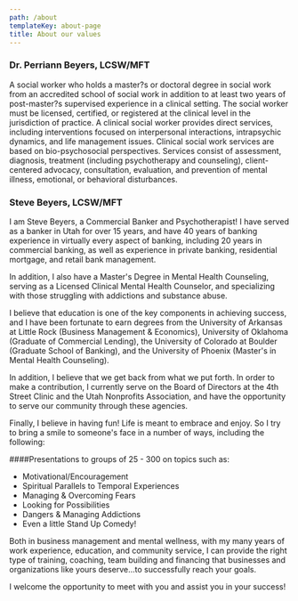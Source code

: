 ```yaml
---
path: /about
templateKey: about-page
title: About our values
---
```

### Dr. Perriann Beyers, LCSW/MFT
A social worker who holds a master?s or doctoral degree in social work from an accredited school of social work in addition to at least two years of post-master?s supervised experience in a clinical setting. The social worker must be licensed, certified, or registered at the clinical level in the jurisdiction of practice. A clinical social worker provides direct services, including interventions focused on interpersonal interactions, intrapsychic dynamics, and life management issues. Clinical social work services are based on bio-psychosocial perspectives. Services consist of assessment, diagnosis, treatment (including psychotherapy and counseling), client-centered advocacy, consultation, evaluation, and prevention of mental illness, emotional, or behavioral disturbances.


### Steve Beyers, LCSW/MFT
I am Steve Beyers, a Commercial Banker and Psychotherapist! I have served as a banker in Utah for over 15 years, and have 40 years of banking experience in virtually every aspect of banking, including 20 years in commercial banking, as well as experience in private banking, residential mortgage, and retail bank management.

In addition, I also have a Master's Degree in Mental Health Counseling, serving as a Licensed Clinical Mental Health Counselor, and specializing with those struggling with addictions and substance abuse.

I believe that education is one of the key components in achieving success, and I have been fortunate to earn degrees from the University of Arkansas at Little Rock (Business Management & Economics), University of Oklahoma (Graduate of Commercial Lending), the University of Colorado at Boulder (Graduate School of Banking), and the University of Phoenix (Master's in Mental Health Counseling).

In addition, I believe that we get back from what we put forth. In order to make a contribution, I currently serve on the Board of Directors at the 4th Street Clinic and the Utah Nonprofits Association, and have the opportunity to serve our community through these agencies.

Finally, I believe in having fun! Life is meant to embrace and enjoy. So I try to bring a smile to someone's face in a number of ways, including the following:

####Presentations to groups of 25 - 300 on topics such as:
- Motivational/Encouragement
- Spiritual Parallels to Temporal Experiences
- Managing & Overcoming Fears
- Looking for Possibilities
- Dangers & Managing Addictions
- Even a little Stand Up Comedy!

Both in business management and mental wellness, with my many years of work experience, education, and community service, I can provide the right type of training, coaching, team building and financing that businesses and organizations like yours deserve...to successfully reach your goals.

I welcome the opportunity to meet with you and assist you in your success!
